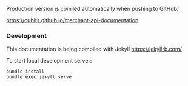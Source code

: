 
Production version is comiled automatically when pushing to GitHub:

https://cubits.github.io/merchant-api-documentation

### Development

This documentation is being compiled with Jekyll
https://jekyllrb.com/

To start local development server:
```
bundle install
bundle exec jekyll serve
```
